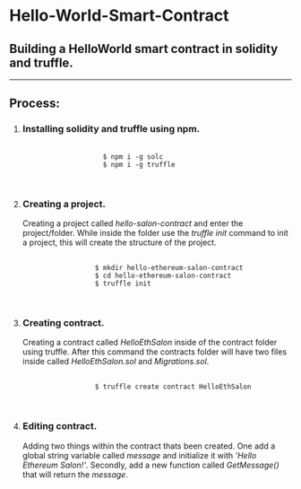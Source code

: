 <h1>Hello-World-Smart-Contract</h1>
<h2>Building a HelloWorld smart contract in solidity and truffle.</h2>
<hr>
    <h2>Process:</h2>
    <ol>
        <li>
            <h3>Installing solidity and truffle using npm.</h3>
            <pre>
                <code>
                    $ npm i -g solc
                    $ npm i -g truffle
                </code>
            </pre>
        </li>
        <li>
            <h3>Creating a project.</h3>
            <p> Creating a project called<em> hello-salon-contract</em> and enter the project/folder. While inside the folder use the <em>truffle init</em> command to init a project, this will create the structure of the project.</p>
            <pre>
                <code>
                  $ mkdir hello-ethereum-salon-contract
                  $ cd hello-ethereum-salon-contract
                  $ truffle init
                </code>
            </pre>
        </li>
        <li>
            <h3>Creating contract.</h3>
            <p>Creating a contract called <em>HelloEthSalon</em> inside of the contract folder using truffle. After this command the contracts folder will have two files inside called <em>HelloEthSalon.sol</em> and <em>Migrations.sol</em>.</p>
            <pre>
                <code>
                  $ truffle create contract HelloEthSalon  
                </code>
            </pre>
        </li>
        <li>
            <h3>Editing contract.</h3>
            <p>Adding two things within the contract thats been created. One add a global string variable called <em>message</em> and initialize it with <em>'Hello Ethereum Salon!'</em>. Secondly, add a new function called <em>GetMessage()</em> that will return the <em>message</em>.</p>
            
